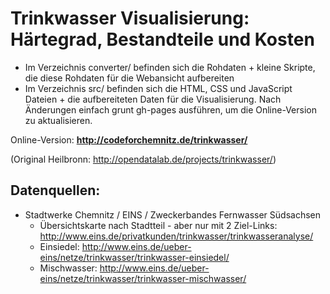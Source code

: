 # Trinkwasser Visualisierung: Härtegrad, Bestandteile und Kosten


* Im Verzeichnis converter/ befinden sich die Rohdaten + kleine Skripte, die diese Rohdaten für die Webansicht aufbereiten
* Im Verzeichnis src/ befinden sich die HTML, CSS und JavaScript Dateien + die aufbereiteten Daten für die Visualisierung. Nach Änderungen einfach grunt gh-pages ausführen, um die Online-Version zu aktualisieren.

Online-Version: **http://codeforchemnitz.de/trinkwasser/**

(Original Heilbronn: http://opendatalab.de/projects/trinkwasser/)

## Datenquellen:

* Stadtwerke Chemnitz / EINS / Zweckerbandes Fernwasser Südsachsen
  * Übersichtskarte nach Stadtteil - aber nur mit 2 Ziel-Links: http://www.eins.de/privatkunden/trinkwasser/trinkwasseranalyse/
  * Einsiedel: http://www.eins.de/ueber-eins/netze/trinkwasser/trinkwasser-einsiedel/
  * Mischwasser: http://www.eins.de/ueber-eins/netze/trinkwasser/trinkwasser-mischwasser/
